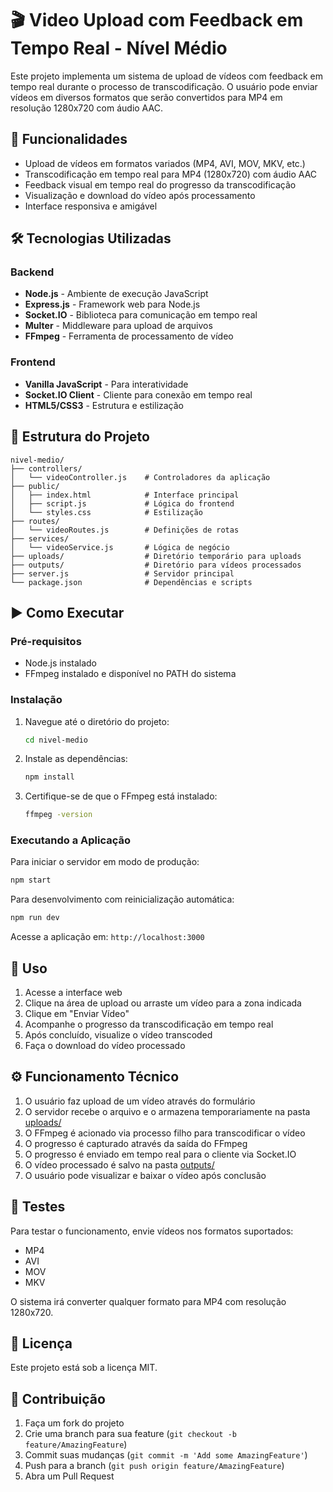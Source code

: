 # 🎬 Video Upload com Feedback em Tempo Real - Nível Médio

Este projeto implementa um sistema de upload de vídeos com feedback em tempo real durante o processo de transcodificação. O usuário pode enviar vídeos em diversos formatos que serão convertidos para MP4 em resolução 1280x720 com áudio AAC.

## 🚀 Funcionalidades

- Upload de vídeos em formatos variados (MP4, AVI, MOV, MKV, etc.)
- Transcodificação em tempo real para MP4 (1280x720) com áudio AAC
- Feedback visual em tempo real do progresso da transcodificação
- Visualização e download do vídeo após processamento
- Interface responsiva e amigável

## 🛠️ Tecnologias Utilizadas

### Backend

- **Node.js** - Ambiente de execução JavaScript
- **Express.js** - Framework web para Node.js
- **Socket.IO** - Biblioteca para comunicação em tempo real
- **Multer** - Middleware para upload de arquivos
- **FFmpeg** - Ferramenta de processamento de vídeo

### Frontend

- **Vanilla JavaScript** - Para interatividade
- **Socket.IO Client** - Cliente para conexão em tempo real
- **HTML5/CSS3** - Estrutura e estilização

## 📁 Estrutura do Projeto

```text
nivel-medio/
├── controllers/
│   └── videoController.js    # Controladores da aplicação
├── public/
│   ├── index.html            # Interface principal
│   ├── script.js             # Lógica do frontend
│   └── styles.css            # Estilização
├── routes/
│   └── videoRoutes.js        # Definições de rotas
├── services/
│   └── videoService.js       # Lógica de negócio
├── uploads/                  # Diretório temporário para uploads
├── outputs/                  # Diretório para vídeos processados
├── server.js                 # Servidor principal
└── package.json              # Dependências e scripts
```

## ▶️ Como Executar

### Pré-requisitos

- Node.js instalado
- FFmpeg instalado e disponível no PATH do sistema

### Instalação

1. Navegue até o diretório do projeto:

   ```bash
   cd nivel-medio
   ```

2. Instale as dependências:

   ```bash
   npm install
   ```

3. Certifique-se de que o FFmpeg está instalado:

   ```bash
   ffmpeg -version
   ```

### Executando a Aplicação

Para iniciar o servidor em modo de produção:

```bash
npm start
```

Para desenvolvimento com reinicialização automática:

```bash
npm run dev
```

Acesse a aplicação em: `http://localhost:3000`

## 🎯 Uso

1. Acesse a interface web
2. Clique na área de upload ou arraste um vídeo para a zona indicada
3. Clique em "Enviar Vídeo"
4. Acompanhe o progresso da transcodificação em tempo real
5. Após concluído, visualize o vídeo transcoded
6. Faça o download do vídeo processado

## ⚙️ Funcionamento Técnico

1. O usuário faz upload de um vídeo através do formulário
2. O servidor recebe o arquivo e o armazena temporariamente na pasta [uploads/](file:///c%3A/Users/Pc/Desktop/video-upload-transcoder-suite/nivel-medio/uploads)
3. O FFmpeg é acionado via processo filho para transcodificar o vídeo
4. O progresso é capturado através da saída do FFmpeg
5. O progresso é enviado em tempo real para o cliente via Socket.IO
6. O vídeo processado é salvo na pasta [outputs/](file:///c%3A/Users/Pc/Desktop/video-upload-transcoder-suite/nivel-medio/outputs)
7. O usuário pode visualizar e baixar o vídeo após conclusão

## 🧪 Testes

Para testar o funcionamento, envie vídeos nos formatos suportados:

- MP4
- AVI
- MOV
- MKV

O sistema irá converter qualquer formato para MP4 com resolução 1280x720.

## 📄 Licença

Este projeto está sob a licença MIT.

## 🤝 Contribuição

1. Faça um fork do projeto
2. Crie uma branch para sua feature (`git checkout -b feature/AmazingFeature`)
3. Commit suas mudanças (`git commit -m 'Add some AmazingFeature'`)
4. Push para a branch (`git push origin feature/AmazingFeature`)
5. Abra um Pull Request
